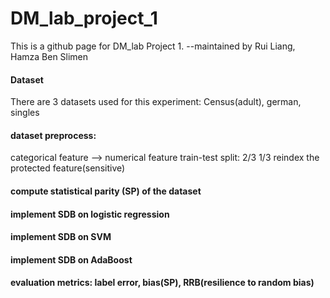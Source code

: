 # DM_lab_project_1
This is  a github page for DM_lab Project 1.
--maintained by Rui Liang, Hamza Ben Slimen

#### Dataset

There are 3 datasets used for this experiment: Census(adult), german, singles

#### dataset preprocess:
categorical feature --> numerical feature
train-test split: 2/3  1/3
reindex the protected feature(sensitive) 

#### compute statistical parity (SP) of the dataset

#### implement SDB on logistic regression

#### implement SDB on SVM

#### implement SDB on AdaBoost


#### evaluation metrics: label error, bias(SP), RRB(resilience to random bias)

